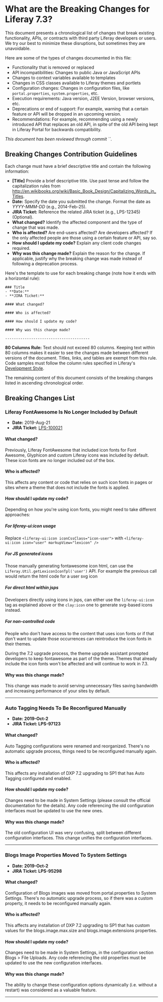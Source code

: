# What are the Breaking Changes for Liferay 7.3?

This document presents a chronological list of changes that break existing
functionality, APIs, or contracts with third party Liferay developers or users.
We try our best to minimize these disruptions, but sometimes they are
unavoidable.

Here are some of the types of changes documented in this file:

* Functionality that is removed or replaced
* API incompatibilities: Changes to public Java or JavaScript APIs
* Changes to context variables available to templates
* Changes in CSS classes available to Liferay themes and portlets
* Configuration changes: Changes in configuration files, like
  `portal.properties`, `system.properties`, etc.
* Execution requirements: Java version, J2EE Version, browser versions, etc.
* Deprecations or end of support: For example, warning that a certain
  feature or API will be dropped in an upcoming version.
* Recommendations: For example, recommending using a newly introduced API that
  replaces an old API, in spite of the old API being kept in Liferay Portal for
  backwards compatibility.

*This document has been reviewed through commit ``.*

## Breaking Changes Contribution Guidelines

Each change must have a brief descriptive title and contain the following
information:

* **[Title]** Provide a brief descriptive title. Use past tense and follow
  the capitalization rules from
  <http://en.wikibooks.org/wiki/Basic_Book_Design/Capitalizing_Words_in_Titles>.
* **Date:** Specify the date you submitted the change. Format the date as
  *YYYY-MMM-DD* (e.g., 2014-Feb-25).
* **JIRA Ticket:** Reference the related JIRA ticket (e.g., LPS-12345)
  (Optional).
* **What changed?** Identify the affected component and the type of change that
  was made.
* **Who is affected?** Are end-users affected? Are developers affected? If the
  only affected people are those using a certain feature or API, say so.
* **How should I update my code?** Explain any client code changes required.
* **Why was this change made?** Explain the reason for the change. If
  applicable, justify why the breaking change was made instead of following a
  deprecation process.

Here's the template to use for each breaking change (note how it ends with a
horizontal rule):

```
### Title
- **Date:**
- **JIRA Ticket:**

#### What changed?

#### Who is affected?

#### How should I update my code?

#### Why was this change made?

---------------------------------------
```

**80 Columns Rule:** Text should not exceed 80 columns. Keeping text within 80
columns makes it easier to see the changes made between different versions of
the document. Titles, links, and tables are exempt from this rule. Code samples
must follow the column rules specified in Liferay's
[Development Style](http://www.liferay.com/community/wiki/-/wiki/Main/Liferay+development+style).

The remaining content of this document consists of the breaking changes listed
in ascending chronological order.

## Breaking Changes List

### Liferay FontAwesome Is No Longer Included by Default
- **Date:** 2019-Aug-21
- **JIRA Ticket:** [LPS-100021](https://issues.liferay.com/browse/LPS-100021)

#### What changed?

Previously, Liferay FontAwesome that included icon fonts for Font Awesome,
Glyphicon and custom Liferay icons was included by default. These icon fonts are
no longer included out of the box.

#### Who is affected?

This affects any content or code that relies on such icon fonts in pages or
sites where a theme that does not include the fonts is applied.

#### How should I update my code?

Depending on how you're using icon fonts, you might need to take different
approaches:

##### For liferay-ui:icon usage

Replace `<liferay-ui:icon iconCssClass="icon-user">` with
`<liferay-ui:icon icon="user" markupView="lexicon" />`

##### For JS generated icons

Those manually generating fontawesome icon html, can use the
`Liferay.Util.getLexiconIconTpl('user')` API. For example the previous call
would return the html code for a user svg icon

##### For direct html within jsps

Developers directly using icons in jsps, can either use the `liferay-ui:icon`
tag as explained above or the `clay:icon` one to generate svg-based icons
instead.

##### For non-controlled code

People who don't have access to the content that uses icon fonts or if that
don't want to update those occurrences can reintroduce the icon fonts in their
themes.

During the 7.2 upgrade process, the theme upgrade assistant prompted developers
to keep fontawesome as part of the theme. Themes that already include the icon
fonts won't be affected and will continue to work in 7.3.

#### Why was this change made?

This change was made to avoid serving unnecessary files saving bandwidth and
increasing performance of your sites by default.

---------------------------------------

### Auto Tagging Needs To Be Reconfigured Manually
- **Date: 2019-Oct-2**
- **JIRA Ticket: LPS-97123**

#### What changed?

Auto Tagging configurations were renamed and reorganized. There's no
automatic upgrade process, things need to be reconfigured manually again.

#### Who is affected?

This affects any installation of DXP 7.2 upgrading to SP1 that has Auto
Tagging configured and enabled.

#### How should I update my code?

Changes need to be made in System Settings (please consult the official
documentation for the details). Any code referencing the old configuration
interfaces must be updated to use the new ones.

#### Why was this change made?

The old configuration UI was very confusing, split between different
configuration interfaces. This change unifies the configuration interfaces.

---------------------------------------

### Blogs Image Properties Moved To System Settings
- **Date: 2019-Oct-2**
- **JIRA Ticket: LPS-95298**

#### What changed?

Configuration of Blogs images was moved from portal.properties to System
Settings. There's no automatic upgrade process, so if there was a custom
property, it needs to be reconfigured manually again.

#### Who is affected?

This affects any installation of DXP 7.2 upgrading to SP1 that has custom
values for the blogs.image.max.size and blogs.image.extensions properties.

#### How should I update my code?

Changes need to be made in System Settings, in the configuration section
Blogs > File Uploads. Any code referencing the old properties must be updated
to use the new configuration interfaces.

#### Why was this change made?

The ability to change these configuration options dynamically (i.e. without a restart) was considered as a valuable feature.

---------------------------------------